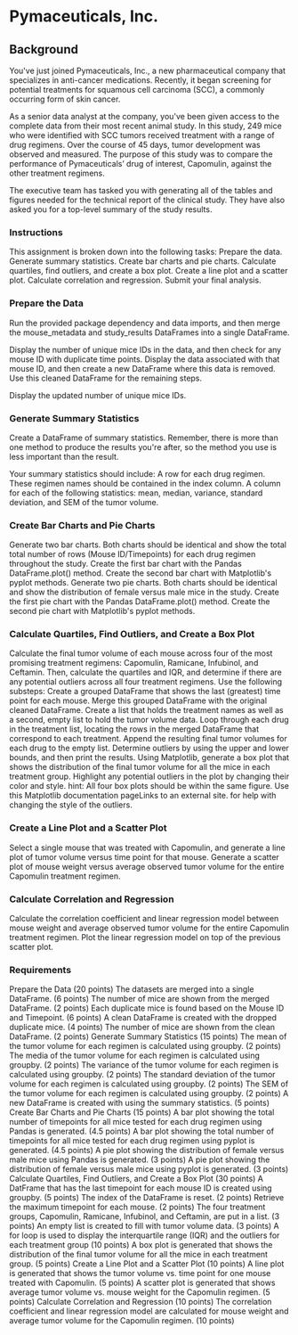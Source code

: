 # Pymaceuticals, Inc.


## Background
You've just joined Pymaceuticals, Inc., a new pharmaceutical company that specializes in anti-cancer medications. Recently, it began screening for potential treatments for squamous cell carcinoma (SCC), a commonly occurring form of skin cancer.

As a senior data analyst at the company, you've been given access to the complete data from their most recent animal study. In this study, 249 mice who were identified with SCC tumors received treatment with a range of drug regimens. Over the course of 45 days, tumor development was observed and measured. The purpose of this study was to compare the performance of Pymaceuticals’ drug of interest, Capomulin, against the other treatment regimens.

The executive team has tasked you with generating all of the tables and figures needed for the technical report of the clinical study. They have also asked you for a top-level summary of the study results.

### Instructions

  This assignment is broken down into the following tasks:
  Prepare the data.
  Generate summary statistics.
  Create bar charts and pie charts.
  Calculate quartiles, find outliers, and create a box plot.
  Create a line plot and a scatter plot.
  Calculate correlation and regression.
  Submit your final analysis.

### Prepare the Data
Run the provided package dependency and data imports, and then merge the mouse_metadata and study_results DataFrames into a single DataFrame.

Display the number of unique mice IDs in the data, and then check for any mouse ID with duplicate time points. Display the data associated with that mouse ID, and then create a new DataFrame where this data is removed. Use this cleaned DataFrame for the remaining steps.

Display the updated number of unique mice IDs.

### Generate Summary Statistics
Create a DataFrame of summary statistics. Remember, there is more than one method to produce the results you're after, so the method you use is less important than the result.

  Your summary statistics should include:
    A row for each drug regimen. These regimen names should be contained in the index column.
    A column for each of the following statistics: mean, median, variance, standard deviation, and SEM of the tumor volume.

### Create Bar Charts and Pie Charts
Generate two bar charts. Both charts should be identical and show the total total number of rows (Mouse ID/Timepoints) for each drug regimen throughout the study.
Create the first bar chart with the Pandas DataFrame.plot() method.
Create the second bar chart with Matplotlib's pyplot methods.
Generate two pie charts. Both charts should be identical and show the distribution of female versus male mice in the study.
Create the first pie chart with the Pandas DataFrame.plot() method.
Create the second pie chart with Matplotlib's pyplot methods.

### Calculate Quartiles, Find Outliers, and Create a Box Plot
Calculate the final tumor volume of each mouse across four of the most promising treatment regimens: Capomulin, Ramicane, Infubinol, and Ceftamin. Then, calculate the quartiles and IQR, and determine if there are any potential outliers across all four treatment regimens. Use the following substeps:
Create a grouped DataFrame that shows the last (greatest) time point for each mouse. Merge this grouped DataFrame with the original cleaned DataFrame.
Create a list that holds the treatment names as well as a second, empty list to hold the tumor volume data.
Loop through each drug in the treatment list, locating the rows in the merged DataFrame that correspond to each treatment. Append the resulting final tumor volumes for each drug to the empty list.
Determine outliers by using the upper and lower bounds, and then print the results.
Using Matplotlib, generate a box plot that shows the distribution of the final tumor volume for all the mice in each treatment group. Highlight any potential outliers in the plot by changing their color and style.
hint: All four box plots should be within the same figure. Use this Matplotlib documentation pageLinks to an external site. for help with changing the style of the outliers.

### Create a Line Plot and a Scatter Plot
Select a single mouse that was treated with Capomulin, and generate a line plot of tumor volume versus time point for that mouse.
Generate a scatter plot of mouse weight versus average observed tumor volume for the entire Capomulin treatment regimen.

### Calculate Correlation and Regression
Calculate the correlation coefficient and linear regression model between mouse weight and average observed tumor volume for the entire Capomulin treatment regimen.
Plot the linear regression model on top of the previous scatter plot.

### Requirements
Prepare the Data (20 points)
      The datasets are merged into a single DataFrame. (6 points)
      The number of mice are shown from the merged DataFrame. (2 points)
      Each duplicate mice is found based on the Mouse ID and Timepoint. (6 points)
      A clean DataFrame is created with the dropped duplicate mice. (4 points)
      The number of mice are shown from the clean DataFrame. (2 points)
Generate Summary Statistics (15 points)
      The mean of the tumor volume for each regimen is calculated using groupby. (2 points)
      The media of the tumor volume for each regimen is calculated using groupby. (2 points)
      The variance of the tumor volume for each regimen is calculated using groupby. (2 points)
      The standard deviation of the tumor volume for each regimen is calculated using groupby. (2 points)
      The SEM of the tumor volume for each regimen is calculated using groupby. (2 points)
      A new DataFrame is created with using the summary statistics. (5 points)
Create Bar Charts and Pie Charts (15 points)
      A bar plot showing the total number of timepoints for all mice tested for each drug regimen using Pandas is generated. (4.5 points)
      A bar plot showing the total number of timepoints for all mice tested for each drug regimen using pyplot is generated. (4.5 points)
      A pie plot showing the distribution of female versus male mice using Pandas is generated. (3 points)
      A pie plot showing the distribution of female versus male mice using pyplot is generated. (3 points)
Calculate Quartiles, Find Outliers, and Create a Box Plot (30 points)
      A DatFrame that has the last timepoint for each mouse ID is created using groupby. (5 points)
      The index of the DataFrame is reset. (2 points)
      Retrieve the maximum timepoint for each mouse. (2 points)
      The four treatment groups, Capomulin, Ramicane, Infubinol, and Ceftamin, are put in a list. (3 points)
      An empty list is created to fill with tumor volume data. (3 points)
      A for loop is used to display the interquartile range (IQR) and the outliers for each treatment group (10 points)
      A box plot is generated that shows the distribution of the final tumor volume for all the mice in each treatment group. (5 points)
Create a Line Plot and a Scatter Plot (10 points)
      A line plot is generated that shows the tumor volume vs. time point for one mouse treated with Capomulin. (5 points)
      A scatter plot is generated that shows average tumor volume vs. mouse weight for the Capomulin regimen. (5 points)
Calculate Correlation and Regression (10 points)
      The correlation coefficient and linear regression model are calculated for mouse weight and average tumor volume for the Capomulin regimen. (10 points)
